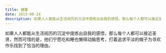```yaml
---
title: 搪塞
date: 2013-08-24
description: 如果人人都能从生活阅历的沉淀中提炼出自我的感悟，那么每个人都可以接近圣贤
---
```


如果人人都能从生活阅历的沉淀中提炼出自我的感悟，那么每个人都可以接近圣贤，然而可惜的是，他们宁愿吃和睡也懒得动脑思考，打着追求平淡的幌子为寻欢作乐找到了恰当的理由。
